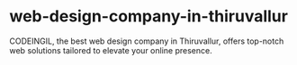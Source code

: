 # web-design-company-in-thiruvallur
CODEINGIL, the best web design company in Thiruvallur, offers top-notch web solutions tailored to elevate your online presence. 
